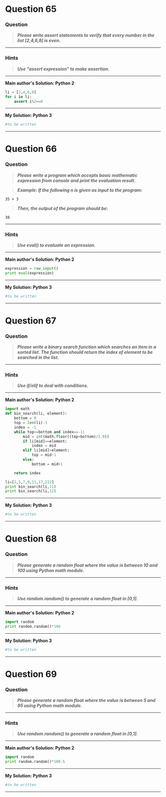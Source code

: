 
# Question 65

### **Question**

>***Please write assert statements to verify that every number in the list [2,4,6,8] is even.***


----------------------
### Hints 
> ***Use "assert expression" to make assertion.***

----------------------

**Main author's Solution: Python 2**
```python
li = [2,4,6,8]
for i in li:
    assert i%2==0
```
----------------
**My Solution: Python 3**
```python
#to be written

```
---------------------



# Question 66

### **Question**

>***Please write a program which accepts basic mathematic expression from console and print the evaluation result.***

>***Example:
If the following n is given as input to the program:***
```
35 + 3
```
>***Then, the output of the program should be:***
```
38
```

----------------------
### Hints 
> ***Use eval() to evaluate an expression.***

----------------------

**Main author's Solution: Python 2**
```python
expression = raw_input()
print eval(expression)
```
----------------
**My Solution: Python 3**
```python
#to be written

```
---------------------

# Question 67

### **Question**

>***Please write a binary search function which searches an item in a sorted list. The function should return the index of element to be searched in the list.***

----------------------
### Hints 
>***Use if/elif to deal with conditions.***

----------------------

**Main author's Solution: Python 2**
```python
import math
def bin_search(li, element):
    bottom = 0
    top = len(li)-1
    index = -1
    while top>=bottom and index==-1:
        mid = int(math.floor((top+bottom)/2.0))
        if li[mid]==element:
            index = mid
        elif li[mid]>element:
            top = mid-1
        else:
            bottom = mid+1

    return index

li=[2,5,7,9,11,17,222]
print bin_search(li,11)
print bin_search(li,12)

```
----------------
**My Solution: Python 3**
```python
#to be written

```
---------------------


# Question 68

### **Question**

>***Please generate a random float where the value is between 10 and 100 using Python math module.***

----------------------
### Hints 
> ***Use random.random() to generate a random float in [0,1].***

----------------------

**Main author's Solution: Python 2**
```python
import random
print random.random()*100

```
----------------
**My Solution: Python 3**
```python
#to be written

```
---------------------



# Question 69

### **Question**

>***Please generate a random float where the value is between 5 and 95 using Python math module.***


----------------------
### Hints 
> ***Use random.random() to generate a random float in [0,1].***

----------------------

**Main author's Solution: Python 2**
```python
import random
print random.random()*100-5
```
----------------
**My Solution: Python 3**
```python
#to be written

```
---------------------


